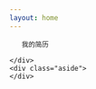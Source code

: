 ```yaml
---
layout: home
---
```


<div class="index-content project">
    <div class="section">

       我的简历

    </div>
    <div class="aside">
    </div>
</div>

